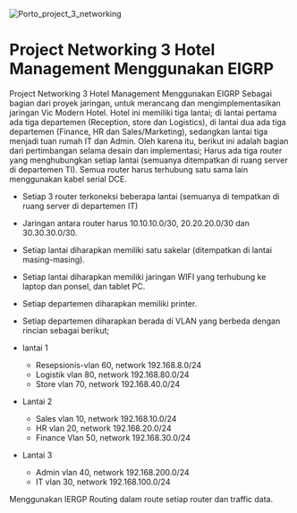 ![Porto_project_3_networking](https://github.com/user-attachments/assets/dd894475-b156-46be-b571-8d5835a1899f)


# Project Networking 3 Hotel Management Menggunakan EIGRP


Project Networking 3 Hotel Management Menggunakan EIGRP
Sebagai bagian dari proyek jaringan, untuk merancang dan mengimplementasikan jaringan Vic Modern Hotel. Hotel ini memiliki tiga lantai; di lantai pertama ada tiga departemen (Reception, store dan Logistics), di lantai dua ada tiga departemen (Finance, HR dan Sales/Marketing), sedangkan lantai tiga menjadi tuan rumah IT dan Admin. Oleh karena itu, berikut ini adalah bagian dari pertimbangan selama desain dan implementasi;
Harus ada tiga router yang menghubungkan setiap lantai (semuanya ditempatkan di ruang server di departemen TI).
Semua router harus terhubung satu sama lain menggunakan kabel serial DCE.

- Setiap 3 router terkoneksi beberapa lantai (semuanya di tempatkan di ruang server di departemen IT)
- Jaringan antara router harus 10.10.10.0/30, 20.20.20.0/30 dan 30.30.30.0/30.
- Setiap lantai diharapkan memiliki satu sakelar (ditempatkan di lantai masing-masing).
- Setiap lantai diharapkan memiliki jaringan WIFI yang terhubung ke laptop dan ponsel, dan tablet PC.
- Setiap departemen diharapkan memiliki printer.
- Setiap departemen diharapkan berada di VLAN yang berbeda dengan rincian sebagai berikut;

- lantai 1
  - Resepsionis-vlan 60, network 192.168.8.0/24
  - Logistik vlan 80, network 192.168.80.0/24
  - Store vlan 70, network 192.168.40.0/24
 
- Lantai 2
  - Sales vlan 10, network 192.168.10.0/24
  - HR vlan 20, network 192.168.20.0/24
  - Finance Vlan 50, network 192.168.30.0/24
- Lantai 3
  - Admin vlan 40, network 192.168.200.0/24
  - IT vlan 30, network 192.168.100.0/24

Menggunakan IERGP Routing dalam route setiap router dan traffic data.
 

